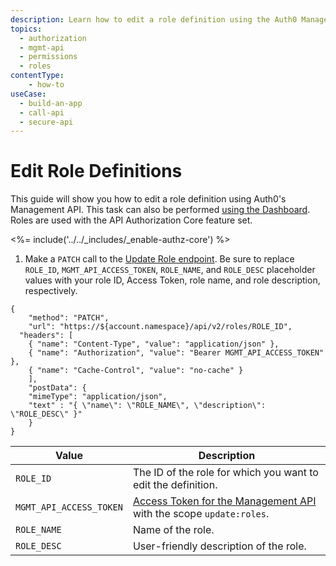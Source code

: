 ```yaml
---
description: Learn how to edit a role definition using the Auth0 Management API. For use with Auth0's API Authorization Core feature set.
topics:
  - authorization
  - mgmt-api
  - permissions
  - roles
contentType: 
    - how-to
useCase:
  - build-an-app
  - call-api
  - secure-api
---
```

# Edit Role Definitions

This guide will show you how to edit a role definition using Auth0's Management API. This task can also be performed [using the Dashboard](/authorization/guides/dashboard/edit-role-definitions). Roles are used with the API Authorization Core feature set.

<%= include('../../_includes/_enable-authz-core') %>

1. Make a `PATCH` call to the [Update Role endpoint](/api/management/v2#!/roles/patch_role). Be sure to replace `ROLE_ID`, `MGMT_API_ACCESS_TOKEN`, `ROLE_NAME`, and `ROLE_DESC` placeholder values with your role ID, Access Token, role name, and role description, respectively.

```har
{
	"method": "PATCH",
	"url": "https://${account.namespace}/api/v2/roles/ROLE_ID",
  "headers": [
    { "name": "Content-Type", "value": "application/json" },
   	{ "name": "Authorization", "value": "Bearer MGMT_API_ACCESS_TOKEN" },
    { "name": "Cache-Control", "value": "no-cache" }
	],
	"postData": {
    "mimeType": "application/json",
    "text" : "{ \"name\": \"ROLE_NAME\", \"description\": \"ROLE_DESC\" }"
	}
}
```

| **Value** | **Description** |
| - | - |
| `ROLE_ID` | Τhe ID of the role for which you want to edit the definition. |
| `MGMT_API_ACCESS_TOKEN`  | [Access Token for the Management API](/api/management/v2/tokens) with the scope `update:roles`. |
| `ROLE_NAME` | Name of the role. |
| `ROLE_DESC` | User-friendly description of the role. |